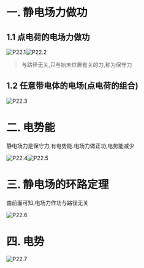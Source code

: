 # 一. 静电场力做功

## 1.1 点电荷的电场力做功

![P22.1](/home/erfenjiao/Pictures/大物/视频/P22.1.png)![P22.2](/home/erfenjiao/Pictures/大物/视频/P22.2.png)

> 与路径无关,只与始末位置有关的力,称为保守力

## 1.2 任意带电体的电场(点电荷的组合)

![P22.3](/home/erfenjiao/Pictures/大物/视频/P22.3.png)

# 二. 电势能

静电场力是保守力,有电势能.电场力做正功,电势能减少

![P22.4](/home/erfenjiao/Pictures/大物/视频/P22.4.png)![P22.5](/home/erfenjiao/Pictures/大物/视频/P22.5.png)

# 三. 静电场的环路定理

由前面可知,电场力作功与路径无关

![P22.6](/home/erfenjiao/Pictures/大物/视频/P22.6.png)



# 四. 电势

![P22.7](/home/erfenjiao/Pictures/大物/视频/P22.7.png)